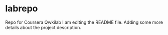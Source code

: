 # labrepo
Repo for Coursera Qwkilab
I am editing the README file. Adding some more details about the project description.
